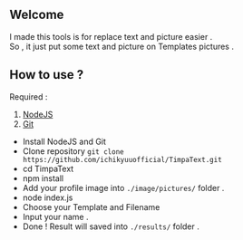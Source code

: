 ## Welcome

I made this tools is for replace text and picture easier .<br>
So , it just put some text and picture on Templates pictures . <br>

## How to use ?

Required : <br>
1. [NodeJS](https://nodejs.org/en/) <br>
2. [Git](https://git-scm.com/)

* Install NodeJS and Git
* Clone repository `git clone https://github.com/ichikyuuofficial/TimpaText.git`
* cd TimpaText
* npm install
* Add your profile image into `./image/pictures/` folder .
* node index.js
* Choose your Template and Filename 
* Input your name .
* Done ! Result will saved into `./results/` folder .